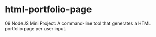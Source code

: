 # html-portfolio-page
09 NodeJS Mini Project: A command-line tool that generates a HTML portfolio page per user input.
